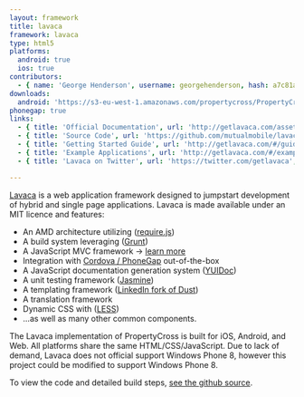 ```yaml
---
layout: framework
title: lavaca
framework: lavaca
type: html5
platforms:
  android: true
  ios: true
contributors:
  - { name: 'George Henderson', username: georgehenderson, hash: a7c81a624fd68bde3e032853c8af7dbe }
downloads:
  android: 'https://s3-eu-west-1.amazonaws.com/propertycross/PropertyCross-lavaca-ace9b0db34fd6077ce36c42840b1740df34c783.apk'
phonegap: true
links:
  - { title: 'Official Documentation', url: 'http://getlavaca.com/assets/doc/', description: 'Lavaca''s official documentation is extremely detailed and enormously helpful to Lavaca developers.' }
  - { title: 'Source Code', url: 'https://github.com/mutualmobile/lavaca', description: 'The full Lavaca source code is available on Github.' }
  - { title: 'Getting Started Guide', url: 'http://getlavaca.com/#/guide#@1', description: 'A comprehensive getting started guide that covers the fundamentals of Lavaca.' }
  - { title: 'Example Applications', url: 'http://getlavaca.com/#/examples#@2', description: 'A showcase of applications created using Lavaca.' }
  - { title: 'Lavaca on Twitter', url: 'https://twitter.com/getlavaca', description: 'Although this is no longer active it may be worth following in case it becomes active once again in the future.' }

---
```


[Lavaca](http://getlavaca.com) is a web application framework designed to jumpstart development of hybrid and single page applications. Lavaca is made available under an MIT licence and features:

* An AMD architecture utilizing ([require.js](http://requirejs.org/))
* A build system leveraging ([Grunt](http://gruntjs.com/))
* A JavaScript MVC framework -> [learn more](http://getlavaca.com/#/guide/MVC-in-Lavaca#@0)
* Integration with [Cordova / PhoneGap](http://phonegap.com) out-of-the-box
* A JavaScript documentation generation system ([YUIDoc](http://yui.github.io/yuidoc/))
* A unit testing framework ([Jasmine](http://pivotal.github.io/jasmine/))
* A templating framework ([LinkedIn fork of Dust](http://linkedin.github.com/dustjs/))
* A translation framework
* Dynamic CSS with ([LESS](http://lesscss.org/))
* ...as well as many other common components.

The Lavaca implementation of PropertyCross is built for iOS, Android, and Web. All platforms share the same HTML/CSS/JavaScript. Due to lack of demand, Lavaca does not official support Windows Phone 8, however this project could be modified to support Windows Phone 8. 


To view the code and detailed build steps, <a href='{{ site.githuburl }}/tree/master/lavaca'>see the github source</a>.
